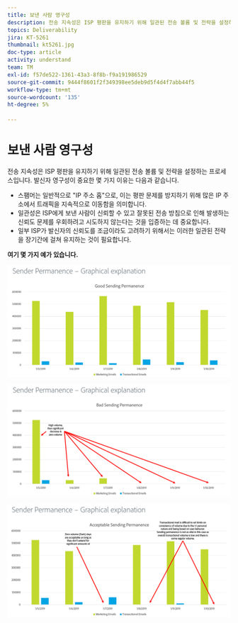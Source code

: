 ```yaml
---
title: 보낸 사람 영구성
description: 전송 지속성은 ISP 평판을 유지하기 위해 일관된 전송 볼륨 및 전략을 설정하는 프로세스입니다.
topics: Deliverability
jira: KT-5261
thumbnail: kt5261.jpg
doc-type: article
activity: understand
team: TM
exl-id: f57de522-1361-43a3-8f8b-f9a191986529
source-git-commit: 9444f8601f2f349398ee5deb9d5f4d4f7abb44f5
workflow-type: tm+mt
source-wordcount: '135'
ht-degree: 5%

---
```


# 보낸 사람 영구성

전송 지속성은 ISP 평판을 유지하기 위해 일관된 전송 볼륨 및 전략을 설정하는 프로세스입니다. 발신자 영구성이 중요한 몇 가지 이유는 다음과 같습니다.

* 스팸머는 일반적으로 &quot;IP 주소 홉&quot;으로, 이는 평판 문제를 방지하기 위해 많은 IP 주소에서 트래픽을 지속적으로 이동함을 의미합니다.
* 일관성은 ISP에게 보낸 사람이 신뢰할 수 있고 잘못된 전송 방침으로 인해 발생하는 신뢰도 문제를 우회하려고 시도하지 않는다는 것을 입증하는 데 중요합니다.
* 일부 ISP가 발신자의 신뢰도를 조금이라도 고려하기 위해서는 이러한 일관된 전략을 장기간에 걸쳐 유지하는 것이 필요합니다.

**여기 몇 가지 예가 있습니다.**

![전송 영구성](assets/Sender_Permanence_1.png)

![잘못된 전송 영구성](assets/Sender_Permanence_2.png)

![허용 가능한 전송 영구성](assets/Sender_Permanence_3.png)
